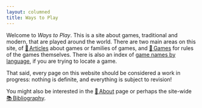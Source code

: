 ```yaml
---
layout: columned
title: Ways to Play
---
```


Welcome to <cite>Ways to Play</cite>.  This is a site about games, traditional and modern, that are played around the world. There are two main areas on this site, of [<span role="img" aria-label="">🧾</span>&#8239;Articles](/articles/) about games or families of games, and [<span role="img" aria-label="">🎲</span>&#8239;Games](/games/) for rules of the games themselves. There is also an index of [game names by language](/game-names-index/), if you are trying to locate a game.

<!-- excerpt -->

That said, every page on this website should be considered a work in progress: nothing is definite, and everything is subject to revision!

You might also be interested in the [<span role="img" aria-label="">📣</span>&#8239;About](/about/) page or perhaps the site-wide [<span role="img" aria-label="">📚</span>&#8239;Bibliography](/bibliography/).
